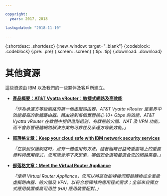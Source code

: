 ```yaml
---

copyright:
  years: 2017, 2018

lastupdated: "2018-11-10"

---
```


{:shortdesc: .shortdesc}
{:new_window: target="_blank"}
{:codeblock: .codeblock}
{:pre: .pre}
{:screen: .screen}
{:tip: .tip}
{:download: .download}

# 其他資源

這些資源由 IBM 以及我們的一些夥伴及客戶所建立。

* [**產品概要：AT&T Vyatta vRouter：敏捷式網路及高效能**](https://ibm.box.com/s/v1kp0nhfa8eqmnj0klosc8zkgixzcis2)

    *「作為承運方等級網路的第一個虛擬路由器，AT&T Vyatta vRouter 是業界中效能最高的軟體路由器。藉由達到每個實體核心 10+ Gbps 的效能，AT&T Vyatta vRouter 在軟體中提供進階遞送、有狀態防火牆、NAT 及 VPN 功能，而不會影響硬體網路解決方案的可靠性及承運方等級效能。」*

* [**部落格文章：Keep your cloud safe with IBM network security services**](https://www.ibm.com/blogs/bluemix/2017/09/keep-cloud-safe-ibm-network-security-services/)

    *「在談到保護網路時，沒有一體適用的方法。隨著組織日益倚重雲端上的重要資料與應用程式，您可能會停下來思索，哪個安全選項最適合您的網路需要。」*
    
* [**部落格文章：Meet the Virtual Router Appliance**](https://www.ibm.com/blogs/bluemix/2017/07/virtual-router-appliance/)

    *「使用 Virtual Router Appliance，您可以將高效能裸機伺服器轉換成企業級虛擬路由器、防火牆及 VPN，以符合您獨特的應用程式需求；全部來自獨立式應用裝置或高可用性 (HA) 應用裝置配對。」*
